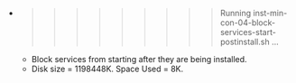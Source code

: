 * >>>>>>>>> Running inst-min-con-04-block-services-start-postinstall.sh ...
  * Block services from starting after they are being installed.
  * Disk size = 1198448K. Space Used = 8K.
